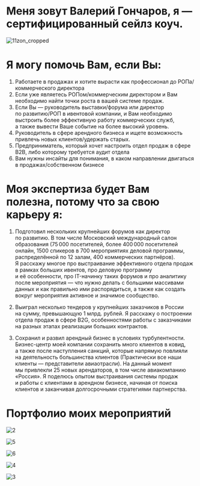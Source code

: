 # Меня зовут Валерий Гончаров, я — сертифицированный сейлз коуч. 

![11zon_cropped](https://github.com/user-attachments/assets/8dbba852-c432-4126-8741-7626d2281a07)

# Я могу помочь Вам, если Вы: 

1. Работаете в продажах и хотите вырасти как профессионал до РОПа/коммерческого директора
2. Если уже являетесь РОПом/коммерческим директором и Вам необходимо найти точки роста в вашей системе продаж.
3. Если Вы — руководитель выставки/форума или директор по развитию/РОП в ивентовой компании, и Вам необходимо выстроить более эффективную работу коммерческих служб, а также вывести Ваше событие на более высокий уровень. 
4. Руководитель в сфере арендного бизнеса и ищете возможность привлечь новых клиентов/удержать старых.
5. Предприниматель, который хочет настроить отдел продаж в сфере B2B, либо которому требуется аудит отдела
6. Вам нужны инсайты для понимания, в каком направлении двигаться в продажах/собственном бизнесе

# Моя экспертиза будет Вам полезна, потому что за свою карьеру я:

1. Подготовил нескольких крупнейших форумов как директор по развитию. В том числе Московский международный салон образования (75 000 посетителей, более 400 000 посетителей онлайн, 1500 спикеров в 700 мероприятиях деловой программы, распределённой по 12 залам, 400 коммерческих партнёров). Я расскажу многое про выстраивание эффективного отдела продаж в рамках больших ивентов, про деловую программу и её особенности, про IT-начинку таких форумов и про аналитику после мероприятия — что нужно делать с большими массивами данных и как правильно ими распорядиться, а также как создать вокруг мероприятия активное и значимое сообщество. 

2. Выиграл несколько тендеров у крупнейших заказчиков в России на сумму, превышающую 1 млрд. рублей. Я расскажу о построении отдела продаж в сфере B2G, особенностями работы с заказчиками на разных этапах реализации больших контрактов. 

3. Сохранил и развил арендный бизнес в условиях турбулентности. Бизнес-центр моей компании сохранить много клиентов в ковид, а также после наступления санкций, которые напрямую повлияли на деятельность большинства клиентов (Практически все наши клиенты — представители авиаотрасли). На данный момент мы привлекли 25 новых арендаторов, в том числе авиакомпанию «Россия». Я поделюсь опытом выстраивания системы продаж и работы с клиентами в арендном бизнесе, начиная от поиска клиентов и заканчивая долгосрочными стратегиями партнерства.

# Портфолио моих мероприятий

![2](https://github.com/user-attachments/assets/3d370f8c-3bd0-484c-abe2-2460c288b415)

![5](https://github.com/user-attachments/assets/89a273f6-e9b7-4cc8-8979-12980a4fd97b)

![6](https://github.com/user-attachments/assets/0ba59d0e-3fdc-4b43-be60-90ba36ef3d4d)

![4](https://github.com/user-attachments/assets/81f46009-1ed8-426c-86f3-8991d1756fd4)

![3](https://github.com/user-attachments/assets/f5446baa-f75c-46cb-8fcf-ad42713689a1)





